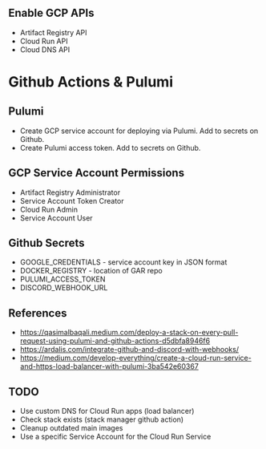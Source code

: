 ## Enable GCP APIs

* Artifact Registry API
* Cloud Run API
* Cloud DNS API

# Github Actions & Pulumi

## Pulumi

* Create GCP service account for deploying via Pulumi. Add to secrets on Github.
* Create Pulumi access token. Add to secrets on Github.

## GCP Service Account Permissions

* Artifact Registry Administrator
* Service Account Token Creator
* Cloud Run Admin
* Service Account User

## Github Secrets

* GOOGLE_CREDENTIALS - service account key in JSON format
* DOCKER_REGISTRY - location of GAR repo
* PULUMI_ACCESS_TOKEN
* DISCORD_WEBHOOK_URL

## References

* https://qasimalbaqali.medium.com/deploy-a-stack-on-every-pull-request-using-pulumi-and-github-actions-d5dbfa8946f6
* https://ardalis.com/integrate-github-and-discord-with-webhooks/
* https://medium.com/develop-everything/create-a-cloud-run-service-and-https-load-balancer-with-pulumi-3ba542e60367

## TODO

* Use custom DNS for Cloud Run apps (load balancer)
* Check stack exists (stack manager github action)
* Cleanup outdated main images
* Use a specific Service Account for the Cloud Run Service

